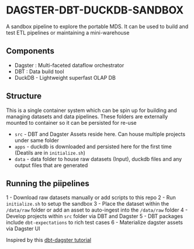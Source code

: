 # DAGSTER-DBT-DUCKDB-SANDBOX

A sandbox pipeline to explore the portable MDS. It can be used to build and test ETL pipelines or maintaining a mini-warehouse

## Components

- Dagster : Multi-faceted dataflow orchestrator
- DBT : Data build tool
- DuckDB - Lightweight superfast OLAP DB

## Structure

This is a single container system which can be spin up for building and managing datasets and data pipelines.
These folders are externally mounted to container so it can be persisted for re-use

- `src` - DBT and Dagster Assets reside here. Can house multiple projects under same folder
- `apps` - duckdb is downloaded and persisted here for the first time (Deatils are in `initialize.sh`)
- `data` - data folder to house raw datasets (Input), duckdb files and any output files that are generated

## Running the piipelines

1 - Download raw datasets manually or add scripts to this repo
2 - Run `initialize.sh` to setup the sandbox
3 - Place the dataset within the `/data/raw` folder or add an asset to auto-ingest into the `/data/raw` folder
4 - Develop projects within `src` folder via DBT and Dagster
5 - DBT packages include `dbt-expectations` to rich test cases
6 - Materialize dagster assets via Dagster UI

Inspired by this [dbt-dagster tutorial](https://docs.dagster.io/integrations/dbt/using-dbt-with-dagster)